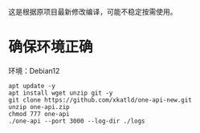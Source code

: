 这是根据原项目最新修改编译，可能不稳定按需使用。
# 确保环境正确
环境：Debian12
```shell
apt update -y
apt install wget unzip git -y
git clone https://github.com/xkatld/one-api-new.git
unzip one-api.zip
chmod 777 one-api
./one-api --port 3000 --log-dir ./logs
```

